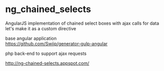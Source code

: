 # ng_chained_selects
AngularJS implementation of chained select boxes with ajax calls for data   
let's make it as a custom directive 
   
base angular application  
https://github.com/Swiip/generator-gulp-angular


php back-end to support ajax requests

http://ng-chained-selects.appspot.com/


